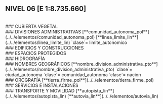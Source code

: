 ## NIVEL 06 [E 1:8.735.660]

<br />
### CUBIERTA VEGETAL
<br />
### DIVISIONES ADMINISTRATIVAS
[**comunidad_autonoma_pol**](../../elementos/comunidad_autonoma_pol)  
[**linea_limite_lin**](../../elementos/linea_limite_lin)  
`clase`= limite_autonomico  
<br />
### EDIFICIOS Y CONSTRUCCIONES
<br />
### ESPACIOS PROTEGIDOS
<br />
### HIDROGRAFÍA
<br />
### NOMBRES GEOGRÁFICOS
[**nombre_division_administrativa_pto**](../../elementos/nombre_division_administrativa_pto)  
`clase`= ciudad_autonoma  
`clase`= comunidad_autonoma  
`clase`= nacion  
<br />
### OROGRAFÍA
[**tierra_firme_pol**](../../elementos/tierra_firme_pol)  
<br />
### SERVICIOS E INSTALACIONES
<br />
### TRANSPORTE Y MOVILIDAD
[**autopista_lin**](../../elementos/autopista_lin)  
[**autovia_lin**](../../elementos/autovia_lin)  
